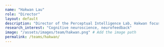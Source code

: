 ```yaml
---
name: "Hakwan Lau"
role: "Director"
layout: default
description: "Director of the Perceptual Intelligence Lab, Hakwan focuses on cognitive neuroscience, neurofeedback, and perceptual studies."
research_interest: "Cognitive neuroscience, neurofeedback"
image: "/assets/images/team/hakwan.png" # Add the image path
permalink: /teams/hakwan/
---
```

